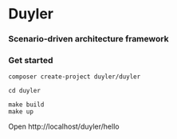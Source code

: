 # Duyler
### Scenario-driven architecture framework

### Get started

```shell
composer create-project duyler/duyler

cd duyler

make build
make up

```
Open http://localhost/duyler/hello
